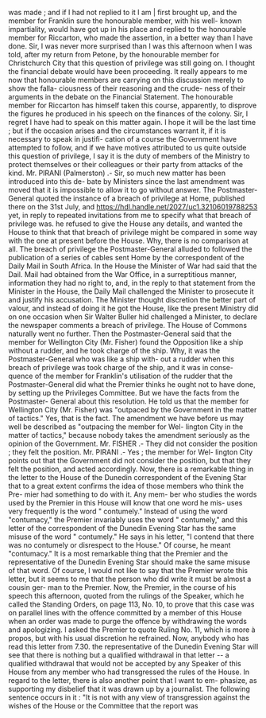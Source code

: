 was made ; and if I had not replied to it I am | first brought up, and the member for Franklin sure the honourable member, with his well- known impartiality, would have got up in his place and replied to the honourable member for Riccarton, who made the assertion, in a better way than I have done. Sir, I was never more surprised than I was this afternoon when I was told, after my return from Petone, by the honourable member for Christchurch City that this question of privilege was still going on. I thought the financial debate would have been proceeding. It really appears to me now that honourable members are carrying on this discussion merely to show the falla- ciousness of their reasoning and the crude- ness of their arguments in the debate on the Financial Statement. The honourable member for Riccarton has himself taken this course, apparently, to disprove the figures he produced in his speech on the finances of the colony. Sir, I regret I have had to speak on this matter again. I hope it will be the last time ; but if the occasion arises and the circumstances warrant it, if it is necessary to speak in justifi- cation of a course the Government have attempted to follow, and if we have motives attributed to us quite outside this question of privilege, I say it is the duty of members of the Ministry to protect themselves or their colleagues or their party from attacks of the kind. Mr. PIRANI (Palmerston) .- Sir, so much new matter has been introduced into this de- bate by Ministers since the last amendment was moved that it is impossible to allow it to go without answer. The Postmaster-General quoted the instance of a breach of privilege at Home, published there on the 31st July, and https://hdl.handle.net/2027/uc1.32106019788253 yet, in reply to repeated invitations from me to specify what that breach of privilege was. he refused to give the House any details, and wanted the House to think that that breach of privilege might be compared in some way with the one at present before the House. Why, there is no comparison at all. The breach of privilege the Postmaster-General alluded to followed the publication of a series of cables sent Home by the correspondent of the Daily Mail in South Africa. In the House the Minister of War had said that the Dail. Mail had obtained from the War Office, in a surreptitious manner, information they had no right to, and, in the reply to that statement from the Minister in the House, the Daily Mail challenged the Minister to prosecute it and justify his accusation. The Minister thought discretion the better part of valour, and instead of doing it he got the House, like the present Ministry did on one occasion when Sir Walter Buller hid challenged a Minister, to declare the newspaper comments a breach of privilege. The House of Commons naturally went no further. Then the Postmaster-General said that the member for Wellington City (Mr. Fisher) found the Opposition like a ship without a rudder, and he took charge of the ship. Why, it was the Postmaster-General who was like a ship with- out a rudder when this breach of privilege was took charge of the ship, and it was in conse- quence of the member for Franklin's utilisation of the rudder that the Postmaster-General did what the Premier thinks he ought not to have done, by setting up the Privileges Committee. But we have the facts from the Postmaster- General about this resolution. He told us that the member for Wellington City (Mr. Fisher) was "outpaced by the Government in the matter of tactics." Yes, that is the fact. The amendment we have before us may well be described as "outpacing the member for Wel- lington City in the matter of tactics," because nobody takes the amendment seriously as the opinion of the Government. Mr. FISHER .- They did not consider the position ; they felt the position. Mr. PIRANI .- Yes ; the member for Wel- lington City points out that the Government did not consider the position, but that they felt the position, and acted accordingly. Now, there is a remarkable thing in the letter to the House of the Dunedin correspondent of the Evening Star that to a great extent confirms the idea of those members who think the Pre- mier had something to do with it. Any mem- ber who studies the words used by the Premier in this House will know that one word he mis- uses very frequently is the word " contumely." Instead of using the word "contumacy," the Premier invariably uses the word " contumely," and this letter of the correspondent of the Dunedin Evening Star has the same misuse of the word " contumely." He says in his letter, "I contend that there was no contumely or disrespect to the House." Of course, he meant "contumacy." It is a most remarkable thing that the Premier and the representative of the Dunedin Evening Star should make the same misuse of that word. Of course, I would not like to say that the Premier wrote this letter, but it seems to me that the person who did write it must be almost a cousin ger- man to the Premier. Now, the Premier, in the course of his speech this afternoon, quoted from the rulings of the Speaker, which he called the Standing Orders, on page 113, No. 10, to prove that this case was on parallel lines with the offence committed by a member of this House when an order was made to purge the offence by withdrawing the words and apologizing. I asked the Premier to quote Ruling No. 11, which is more à propos, but with his usual discretion he refrained. Now, anybody who has read this letter from 7.30. the representative of the Dunedin Evening Star will see that there is nothing but a qualified withdrawal in that letter -- a qualified withdrawal that would not be accepted by any Speaker of this House from any member who had transgressed the rules of the House. In regard to the letter, there is also another point that I want to em- phasize, as supporting my disbelief that it was drawn up by a journalist. The following sentence occurs in it : "It is not with any view of transgression against the wishes of the House or the Committee that the report was 
